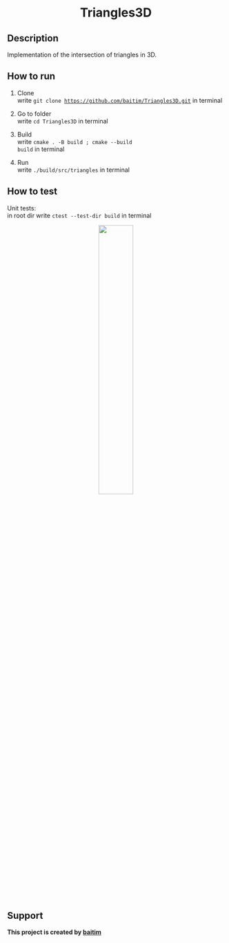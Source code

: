 <h1 align="center">Triangles3D</h1>

## Description

 Implementation of the intersection of triangles in 3D.

## How to run

1. Clone <br>
    write <code>git clone https://github.com/baitim/Triangles3D.git</code> in terminal

2. Go to folder <br>
    write <code>cd Triangles3D</code> in terminal

3. Build <br>
    write <code>cmake . -B build ; cmake --build build</code> in terminal

4. Run <br>
    write <code>./build/src/triangles</code> in terminal <br>

## How to test

Unit tests:<br>
in root dir write <code>ctest --test-dir build</code> in terminal

<p align="center"><img src="https://github.com/baitim/Triangles3D/blob/main/images/cat.gif" width="40%"></p>

## Support
**This project is created by [baitim](https://t.me/bai_tim)**